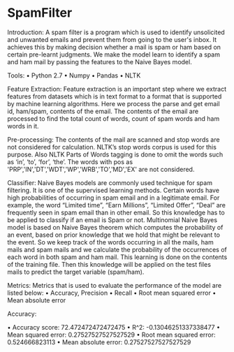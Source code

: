 # SpamFilter

Introduction:
A spam filter is a program which is used to identify unsolicited and unwanted emails and prevent them from going to the user's inbox. It achieves this by making decision whether a mail is spam or ham based on certain pre-learnt judgments. We make the model learn to identify a spam and ham mail by passing the features to the Naive Bayes model.


Tools:
•	Python 2.7
•	Numpy
•	Pandas
•	NLTK


Feature Extraction:
Feature extraction is an important step where we extract features from datasets which is in text format to a format that is supported by machine learning algorithms. Here we process the parse and get email id, ham/spam, contents of the email. The contents of the email are processed to find the total count of words, count of spam words and ham words in it.


Pre-processing:
 The contents of the mail are scanned and stop words are not considered for calculation. NLTK’s stop words corpus is used for this purpose. Also NLTK Parts of Words tagging is done to omit the words such as ‘in’, ‘to’, ‘for’, ‘the’. The words with pos as 'PRP','IN','DT','WDT','WP','WRB','TO','MD','EX' are not considered.


Classifier:
Naive Bayes models are commonly used technique for spam filtering. It is one of the supervised learning methods. Certain words have high probabilities of occurring in spam email and in a legitimate email. For example, the word “Limited time”, “Earn Millions”, “Limited Offer”, “Deal” are frequently seen in spam email than in other email.  So this knowledge has to be applied to classify if an email is Spam or not. Multinomial Naive Bayes model is based on Naive Bayes theorem which computes the probability of an event, based on prior knowledge that we hold that might be relevant to the event.  So we keep track of the words occurring in all the mails, ham mails and spam mails and we calculate the probability of the occurrences of each word in both spam and ham mail. This learning is done on the contents of the training file. Then this knowledge will be applied on the test files mails to predict the target variable (spam/ham).


Metrics:
Metrics that is used to evaluate the performance of the model are listed below:
•	Accuracy, Precision
•	Recall
•	Root mean squared error
•	Mean absolute error


Accuracy:

•	Accuracy score:  72.472472472472475
•	R^2:  -0.13046251337338477
•	Mean squared error:  0.27527527527527529
•	Root mean squared error: 0.524666823113
•	Mean absolute error:  0.27527527527527529

